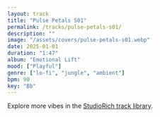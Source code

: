 ```yaml
---
layout: track
title: "Pulse Petals S01"
permalink: /tracks/pulse-petals-s01/
description: ""
image: "/assets/covers/pulse-petals-s01.webp"
date: 2025-01-01
duration: "1:47"
album: "Emotional Lift"
mood: ["Playful"]
genre: ["lo-fi", "jungle", "ambient"]
bpm: 90
key: "Bb"
---
```


Explore more vibes in the [StudioRich track library](/tracks/).

